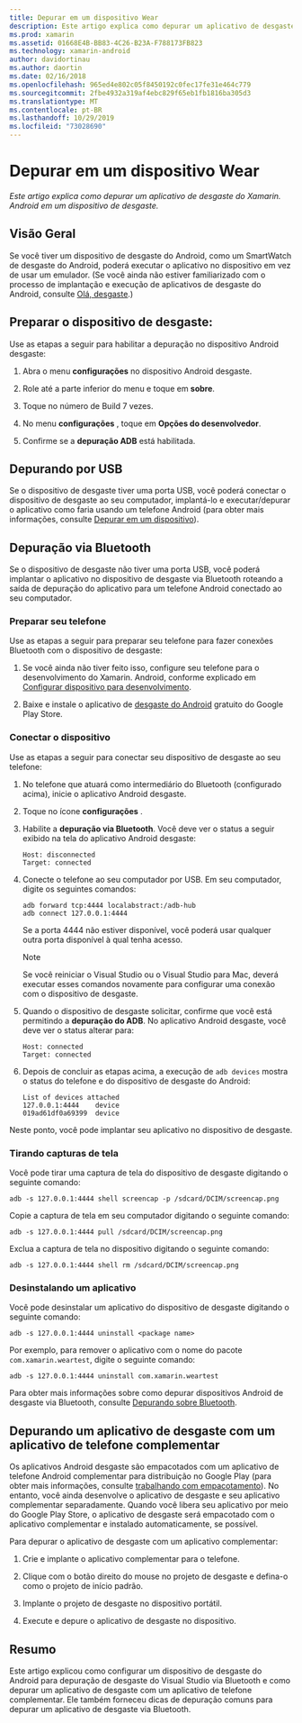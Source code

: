 ```yaml
---
title: Depurar em um dispositivo Wear
description: Este artigo explica como depurar um aplicativo de desgaste do Xamarin. Android em um dispositivo de desgaste.
ms.prod: xamarin
ms.assetid: 01668E4B-BB83-4C26-B23A-F788173FB823
ms.technology: xamarin-android
author: davidortinau
ms.author: daortin
ms.date: 02/16/2018
ms.openlocfilehash: 965ed4e802c05f8450192c0fec17fe31e464c779
ms.sourcegitcommit: 2fbe4932a319af4ebc829f65eb1fb1816ba305d3
ms.translationtype: MT
ms.contentlocale: pt-BR
ms.lasthandoff: 10/29/2019
ms.locfileid: "73028690"
---
```

# <a name="debug-on-a-wear-device"></a>Depurar em um dispositivo Wear

_Este artigo explica como depurar um aplicativo de desgaste do Xamarin. Android em um dispositivo de desgaste._

## <a name="overview"></a>Visão Geral

Se você tiver um dispositivo de desgaste do Android, como um SmartWatch de desgaste do Android, poderá executar o aplicativo no dispositivo em vez de usar um emulador. (Se você ainda não estiver familiarizado com o processo de implantação e execução de aplicativos de desgaste do Android, consulte [Olá, desgaste](~/android/wear/get-started/hello-wear.md).)

## <a name="prepare-the-wear-device"></a>Preparar o dispositivo de desgaste:

Use as etapas a seguir para habilitar a depuração no dispositivo Android desgaste:

1. Abra o menu **configurações** no dispositivo Android desgaste.

2. Role até a parte inferior do menu e toque em **sobre**.

3. Toque no número de Build 7 vezes.

4. No menu **configurações** , toque em **Opções do desenvolvedor**.

5. Confirme se a **depuração ADB** está habilitada.

## <a name="debugging-over-usb"></a>Depurando por USB

Se o dispositivo de desgaste tiver uma porta USB, você poderá conectar o dispositivo de desgaste ao seu computador, implantá-lo e executar/depurar o aplicativo como faria usando um telefone Android (para obter mais informações, consulte [Depurar em um dispositivo](~/android/deploy-test/debugging/debug-on-device.md)).

## <a name="debugging-over-bluetooth"></a>Depuração via Bluetooth

Se o dispositivo de desgaste não tiver uma porta USB, você poderá implantar o aplicativo no dispositivo de desgaste via Bluetooth roteando a saída de depuração do aplicativo para um telefone Android conectado ao seu computador. 

### <a name="prepare-your-phone"></a>Preparar seu telefone

Use as etapas a seguir para preparar seu telefone para fazer conexões Bluetooth com o dispositivo de desgaste: 

1. Se você ainda não tiver feito isso, configure seu telefone para o desenvolvimento do Xamarin. Android, conforme explicado em [Configurar dispositivo para desenvolvimento](~/android/get-started/installation/set-up-device-for-development.md).

2. Baixe e instale o aplicativo de [desgaste do Android](https://play.google.com/store/apps/details?id=com.google.android.wearable.app) gratuito do Google Play Store.

### <a name="connect-the-device"></a>Conectar o dispositivo

Use as etapas a seguir para conectar seu dispositivo de desgaste ao seu telefone:

1. No telefone que atuará como intermediário do Bluetooth (configurado acima), inicie o aplicativo Android desgaste. 

2. Toque no ícone **configurações** .

3. Habilite a **depuração via Bluetooth**. Você deve ver o status a seguir exibido na tela do aplicativo Android desgaste:

    ```
    Host: disconnected
    Target: connected
    ```

4. Conecte o telefone ao seu computador por USB. Em seu computador, digite os seguintes comandos:

    ```shell
    adb forward tcp:4444 localabstract:/adb-hub
    adb connect 127.0.0.1:4444
    ```

    Se a porta 4444 não estiver disponível, você poderá usar qualquer outra porta disponível à qual tenha acesso. 

    > [!NOTE]
    > Se você reiniciar o Visual Studio ou o Visual Studio para Mac, deverá executar esses comandos novamente para configurar uma conexão com o dispositivo de desgaste.

5. Quando o dispositivo de desgaste solicitar, confirme que você está permitindo a **depuração do ADB**. No aplicativo Android desgaste, você deve ver o status alterar para:

    ```
    Host: connected
    Target: connected
    ```

6. Depois de concluir as etapas acima, a execução de `adb devices` mostra o status do telefone e do dispositivo de desgaste do Android:

    ```
    List of devices attached
    127.0.0.1:4444    device
    019ad61df0a69399  device
    ```

Neste ponto, você pode implantar seu aplicativo no dispositivo de desgaste.

<a name="screenshots" />

### <a name="taking-screenshots"></a>Tirando capturas de tela

Você pode tirar uma captura de tela do dispositivo de desgaste digitando o seguinte comando: 

```shell
adb -s 127.0.0.1:4444 shell screencap -p /sdcard/DCIM/screencap.png
```

Copie a captura de tela em seu computador digitando o seguinte comando:

```shell
adb -s 127.0.0.1:4444 pull /sdcard/DCIM/screencap.png
```

Exclua a captura de tela no dispositivo digitando o seguinte comando:

```shell
adb -s 127.0.0.1:4444 shell rm /sdcard/DCIM/screencap.png
```

### <a name="uninstalling-an-app"></a>Desinstalando um aplicativo

Você pode desinstalar um aplicativo do dispositivo de desgaste digitando o seguinte comando:

```shell
adb -s 127.0.0.1:4444 uninstall <package name>
```

Por exemplo, para remover o aplicativo com o nome do pacote `com.xamarin.weartest`, digite o seguinte comando:

```shell
adb -s 127.0.0.1:4444 uninstall com.xamarin.weartest
```

Para obter mais informações sobre como depurar dispositivos Android de desgaste via Bluetooth, consulte [Depurando sobre Bluetooth](https://developer.android.com/training/wearables/apps/bt-debugging.html).

## <a name="debugging-a-wear-app-with-a-companion-phone-app"></a>Depurando um aplicativo de desgaste com um aplicativo de telefone complementar

Os aplicativos Android desgaste são empacotados com um aplicativo de telefone Android complementar para distribuição no Google Play (para obter mais informações, consulte [trabalhando com empacotamento](~/android/wear/deploy-test/packaging.md)). No entanto, você ainda desenvolve o aplicativo de desgaste e seu aplicativo complementar separadamente. Quando você libera seu aplicativo por meio do Google Play Store, o aplicativo de desgaste será empacotado com o aplicativo complementar e instalado automaticamente, se possível.

Para depurar o aplicativo de desgaste com um aplicativo complementar: 

1. Crie e implante o aplicativo complementar para o telefone.

2. Clique com o botão direito do mouse no projeto de desgaste e defina-o como o projeto de início padrão.

3. Implante o projeto de desgaste no dispositivo portátil.

4. Execute e depure o aplicativo de desgaste no dispositivo.

## <a name="summary"></a>Resumo

Este artigo explicou como configurar um dispositivo de desgaste do Android para depuração de desgaste do Visual Studio via Bluetooth e como depurar um aplicativo de desgaste com um aplicativo de telefone complementar. Ele também forneceu dicas de depuração comuns para depurar um aplicativo de desgaste via Bluetooth.
